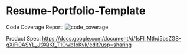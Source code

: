 # Resume-Portfolio-Template

Code Coverage Report:
![code_coverage](https://user-images.githubusercontent.com/81539172/158482866-28fd16f6-b960-451b-9c17-19f88a51ce72.png)


Product Spec:
https://docs.google.com/document/d/1sFl_Mthd5bsZGS-gXiFi0ASYL_JtXQKf_T1Owb1oKvk/edit?usp=sharing

